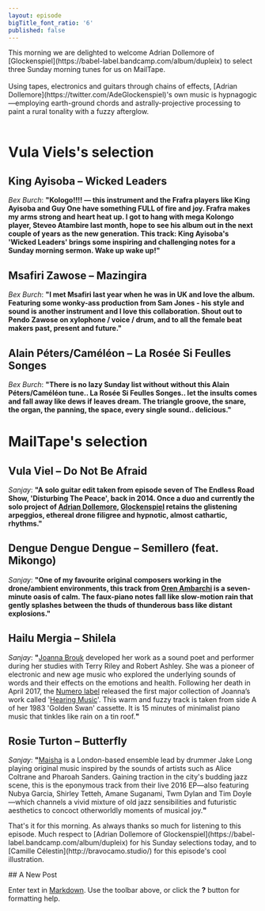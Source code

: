 ```yaml
---
layout: episode
bigTitle_font_ratio: '6'
published: false
---
```

<p id="introduction">This morning we are delighted to welcome Adrian Dollemore of [Glockenspiel](https://babel-label.bandcamp.com/album/dupleix) to select three Sunday morning tunes for us on MailTape.
<br><br>
Using tapes, electronics and guitars through chains of effects, [Adrian Dollemore](https://twitter.com/AdeGlockenspiel)'s own music is hypnagogic—employing earth-ground chords and astrally-projective processing to paint a rural tonality with a fuzzy afterglow.<br><br></p>


# Vula Viels's selection

## King Ayisoba – Wicked Leaders
_Bex Burch_: **"**Kologo!!!! — this instrument and the Frafra players like King Ayisoba and Guy One have something FULL of fire and joy. Frafra makes my arms strong and heart heat up. I got to hang with mega Kolongo player, Steveo Atambire last month, hope to see his album out in the next couple of years as the new generation. This track: King Ayisoba's 'Wicked Leaders' brings some inspiring and challenging notes for a Sunday morning sermon. Wake up wake up!**"**

## Msafiri Zawose – Mazingira
_Bex Burch_: **"**I met Msafiri last year when he was in UK and love the album. Featuring some wonky-ass production from Sam Jones - his style and sound is another instrument and I love this collaboration. Shout out to Pendo Zawose on xylophone / voice / drum, and to all the female beat makers past, present and future.**"**

## Alain Péters/Caméléon – La Rosée Si Feulles Songes
_Bex Burch_: **"**There is no lazy Sunday list without without this Alain Péters/Caméléon tune.. La Rosée Si Feulles Songes.. let the insults comes and fall away like dews if leaves dream. The triangle groove, the snare, the organ, the panning, the space, every single sound.. delicious.**"**


# MailTape's selection

## Vula Viel – Do Not Be Afraid
_Sanjay_: **"**A solo guitar edit taken from episode seven of The Endless Road Show, 'Disturbing The Peace', back in 2014. Once a duo and currently the solo project of [Adrian Dollemore](https://twitter.com/AdeGlockenspiel), [Glockenspiel](https://babel-label.bandcamp.com/album/dupleix) retains the glistening arpeggios, ethereal drone filigree and hypnotic, almost cathartic, rhythms.**"**

## Dengue Dengue Dengue – Semillero (feat. Mikongo)
_Sanjay_: **"**One of my favourite original composers working in the drone/ambient environments, this track from [Oren Ambarchi](https://orenambarchi.com/) is a seven-minute oasis of calm. The faux-piano notes fall like slow-motion rain that gently splashes between the thuds of thunderous bass like distant explosions.**"**

## Hailu Mergia – Shilela
_Sanjay_: **"**[Joanna Brouk](http://www.joannabrouk.com/) developed her work as a sound poet and performer during her studies with Terry Riley and Robert Ashley. She was a pioneer of electronic and new age music who explored the underlying sounds of words and their effects on the emotions and health. Following her death in April 2017, the [Numero label](http://numerogroup.com/) released the first major collection of Joanna’s work called '[Hearing Music](http://numerogroup.com/products/joanna-brouk-hearing-music)'. This warm and fuzzy track is taken from side A of her 1983 'Golden Swan' cassette. It is 15 minutes of minimalist piano music that tinkles like rain on a tin roof.**"**

## Rosie Turton – Butterfly
_Sanjay_: **"**[Maisha](https://maisha.bandcamp.com/album/there-is-a-place) is a London-based ensemble lead by drummer Jake Long playing original music inspired by the sounds of artists such as Alice Coltrane and Pharoah Sanders. Gaining traction in the city's budding jazz scene, this is the eponymous track from their live 2016 EP—also featuring Nubya Garcia, Shirley Tetteh, Amane Suganami, Twm Dylan and Tim Doyle—which channels a vivid mixture of old jazz sensibilities and futuristic aesthetics to concoct otherworldly moments of musical joy.**"**


<p id="outroduction">That's it for this morning. As always thanks so much for listening to this episode. Much respect to [Adrian Dollemore of Glockenspiel](https://babel-label.bandcamp.com/album/dupleix) for his Sunday selections today, and to [Camille Célestin](http://bravocamo.studio/) for this episode's cool illustration.</p>
## A New Post

Enter text in [Markdown](http://daringfireball.net/projects/markdown/). Use the toolbar above, or click the **?** button for formatting help.
